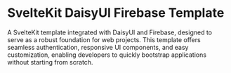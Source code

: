 # SvelteKit DaisyUI Firebase Template

A SvelteKit template integrated with DaisyUI and Firebase, designed to serve as a robust foundation for web projects. This template offers seamless authentication, responsive UI components, and easy customization, enabling developers to quickly bootstrap applications without starting from scratch.
